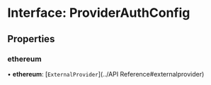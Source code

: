 # Interface: ProviderAuthConfig

## Properties

### ethereum

• **ethereum**: [`ExternalProvider`](../API Reference#externalprovider)

